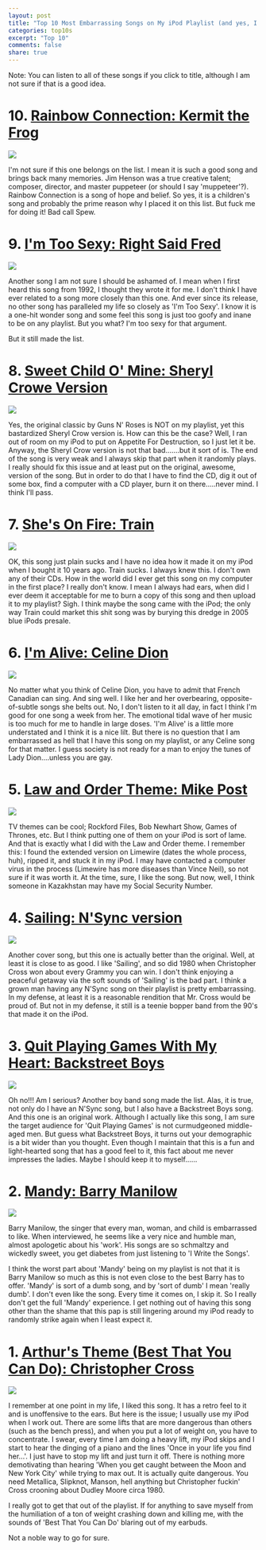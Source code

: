 ```yaml
---
layout: post
title: "Top 10 Most Embarrassing Songs on My iPod Playlist (and yes, I still have an iPod)"
categories: top10s
excerpt: "Top 10"
comments: false
share: true
---
```


Note: You can listen to all of these songs if you click to title, although I am not sure if that is a good idea.

# 10. [Rainbow Connection: Kermit the Frog](https://www.youtube.com/watch?v=jSFLZ-MzIhM)

![](http://vignette1.wikia.nocookie.net/muppet/images/d/d2/Rainbow_connection_finale.JPG/revision/latest?cb=20130815153312)

I'm not sure if this one belongs on the list. I mean it is such a good song and brings back many memories. Jim Henson was a true creative talent; composer, director, and master puppeteer (or should I say 'muppeteer'?). Rainbow Connection is a song of hope and belief. So yes, it is a children's song and probably the prime reason why I placed it on this list. But fuck me for doing it! Bad call Spew.





# 9. [I'm Too Sexy: Right Said Fred](https://www.youtube.com/watch?v=P5mtclwloEQ)


![](http://www.telegraph.co.uk/content/dam/music/2016/02/09/52-large_trans++qVzuuqpFlyLIwiB6NTmJwfSVWeZ_vEN7c6bHu2jJnT8.jpg)


Another song I am not sure I should be ashamed of. I mean when I first heard this song from 1992, I thought they wrote it for me. I don't think I have ever related to a song more closely than this one. And ever since its release, no other song has paralleled my life so closely as 'I'm Too Sexy'. I know it is a one-hit wonder song and some feel this song is just too goofy and inane to be on any playlist. But you what? I'm too sexy for that argument. 

But it still made the list.



# 8. [Sweet Child O' Mine: Sheryl Crowe Version](https://www.youtube.com/watch?v=i_KTSHpar8A)

![](http://991.com/NewGallery/Sheryl-Crow-Sweet-Child-O-Min-231698.jpg)


Yes, the original classic by Guns N' Roses is NOT on my playlist, yet this bastardized Sheryl Crow version is. How can this be the case? Well, I ran out of room on my iPod to put on Appetite For Destruction, so I just let it be. Anyway, the Sheryl Crow version is not that bad.......but it sort of is. The end of the song is very weak and I always skip that part when it randomly plays. I really should fix this issue and at least put on the original, awesome, version of the song. But in order to do that I have to find the CD, dig it out of some box, find a computer with a CD player, burn it on there.....never mind. I think I'll pass.


# 7. [She's On Fire: Train](https://www.youtube.com/watch?v=4R40p6ZG8Uo)

![](https://pisnicky-akordy.cz/images/com_lyrics/albums/1/train-she-s-on-fire-single.jpg)

OK, this song just plain sucks and I have no idea how it made it on my iPod when I bought it 10 years ago. Train sucks. I always knew this. I don't own any of their CDs. How in the world did I ever get this song on my computer in the first place? I really don't know. I mean I always had ears, when did I ever deem it acceptable  for me to burn a copy of this song and then upload it to my playlist? Sigh. I think maybe the song came with the iPod; the only way Train could market this shit song was by burying this dredge in 2005 blue iPods presale.


# 6.  [I'm Alive: Celine Dion](https://www.youtube.com/watch?v=NJsa6-y4sDs)

![](http://www.rivirasa.com/wp-content/uploads/2016/09/Im-Alive-Celine-Dion.jpg)


No matter what you think of Celine Dion, you have to admit that French Canadian can sing. And sing well. I like her and her overbearing, opposite-of-subtle songs she belts out. No, I don't listen to it all day, in fact I think I'm good for one song a week from her. The emotional tidal wave of her music is too much for me to handle in large doses. 'I'm Alive' is a little more understated and I think it is a nice lilt. But there is no question that I am embarrassed as hell that I have this song on my playlist, or any Celine song for that matter. I guess society is not ready for a man to enjoy the tunes of Lady Dion....unless you are gay.


# 5. [Law and Order Theme: Mike Post](https://www.youtube.com/watch?v=xz4-aEGvqQM)


![](https://upload.wikimedia.org/wikipedia/en/2/2d/Lawandorder01.jpg)

TV themes can be cool; Rockford Files, Bob Newhart Show, Games of Thrones, etc. But I think putting one of them on your iPod is sort of lame. And that is exactly what I did with the Law and Order theme. I remember this: I found the extended version on Limewire (dates the whole process, huh), ripped it, and stuck it in my iPod. I may have contacted a computer virus in the process (Limewire has more diseases than Vince Neil), so not sure if it was worth it. At the time, sure, I like the song. But now, well, I think someone in Kazakhstan may have my Social Security Number. 





# 4. [Sailing: N'Sync version](https://www.youtube.com/watch?v=Lqzas2Xf32k)

![](http://www.blahcultural.com/wp-content/uploads/2013/03/Nsync-1200x520.jpg)



Another cover song, but this one is actually better than the original. Well, at least it is close to as good. I like 'Sailing', and so did 1980 when Christopher Cross won about every Grammy you can win. I don't think enjoying a peaceful getaway via the soft sounds of 'Sailing' is the bad part. I think a grown man having any N'Sync song on their playlist is pretty embarrassing. In my defense, at least it is a reasonable rendition that Mr. Cross would be proud of. But not in my defense, it still is a teenie bopper band from the 90's that made it on the iPod. 


# 3. [Quit Playing Games With My Heart: Backstreet Boys](https://www.youtube.com/watch?v=Ug88HO2mg44)

![](http://images.memes.com/meme/827849)


Oh no!!! Am I serious? Another boy band song made the list. Alas, it is true, not only do I have an N'Sync song, but I also have a Backstreet Boys song. And this one is an original work. Although I actually like this song, I am sure the target audience for 'Quit Playing Games' is not curmudgeoned middle-aged men. But guess what Backstreet Boys, it turns out your demographic is a bit wider than you thought. Even though I maintain that this is a fun and light-hearted song that has a good feel to it, this fact about me never impresses the ladies. Maybe I should keep it to myself......


# 2. [Mandy: Barry Manilow](https://www.youtube.com/watch?v=aGfcD5qycQY)

![](https://s-media-cache-ak0.pinimg.com/564x/91/8e/6e/918e6eeb9b4a62e319e5847e444861eb.jpg)

Barry Manilow, the singer that every man, woman, and child is embarrassed to like. When interviewed, he seems like a very nice and humble man, almost apologetic about his 'work'. His songs are so schmaltzy and wickedly sweet, you get diabetes from just listening to 'I Write the Songs'. 

I think the worst part about 'Mandy' being on my playlist is not that it is Barry Manilow so much as this is not even close to the best Barry has to offer. 'Mandy' is sort of a dumb song, and by 'sort of dumb' I mean 'really dumb'. I don't even like the song. Every time it comes on, I skip it. So I really don't get the full 'Mandy' experience. I get nothing out of having this song other than the shame that this pap is still lingering around my iPod ready to randomly strike again when I least expect it.



# 1. [Arthur's Theme (Best That You Can Do): Christopher Cross](https://www.youtube.com/watch?v=G4rT9C5aV5A)

![](https://i.ytimg.com/vi/Qe4nZ3XRhcI/hqdefault.jpg)


I remember at one point in my life, I liked this song. It has a retro feel to it and is unoffensive to the ears. But here is the issue; I usually use my iPod when I work out. There are some lifts that are more dangerous than others (such as the bench press), and when you put a lot of weight on, you have to concentrate. I swear, every time I am doing a heavy lift, my iPod skips and I start to hear the dinging of a piano and the lines 'Once in your life you find her...'. I just have to stop my lift and just turn it off. There is nothing more demotivating than hearing 'When you get caught between the Moon and New York City' while trying to max out. It is actually quite dangerous. You need Metallica, Slipknot, Manson, hell anything but Christopher fuckin' Cross crooning about Dudley Moore circa 1980. 

I really got to get that out of the playlist. If for anything to save myself from the humiliation of a ton of weight crashing down and killing me, with the sounds of 'Best That You Can Do' blaring out of my earbuds. 

Not a noble way to go for sure. 


